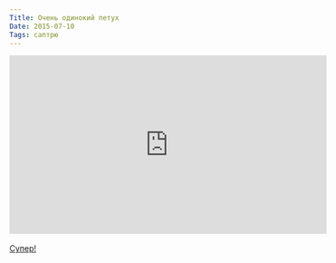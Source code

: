 ```yaml
---
Title: Очень одинокий петух
Date: 2015-07-10
Tags: саптрю
---
```


<div class="text"><iframe width="560" height="315" src="https://www.youtube.com/embed/4me3khl1yw8" frameborder="0" allowfullscreen="allowfullscreen"></iframe><br /><br />
<a href="http://www.coolconnections.ru/ru/projects/398/titles/4114">Супер!</a></div>